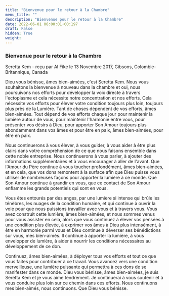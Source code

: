 ```yaml
---
title: "Bienvenue pour le retour à la Chambre"
menu_title: ""
description: "Bienvenue pour le retour à la Chambre"
date: 2022-06-01 06:00:01+00:197
draft: False
hidden: True
weight:
---
```

### Bienvenue pour le retour à la Chambre

Seretta Kem - reçu par Al Fike le 13 Novembre 2017, Gibsons, Colombie-Britannique, Canada

Dieu vous bénisse, âmes bien-aimées, c'est Seretta Kem. Nous vous souhaitons la bienvenue à nouveau dans la chambre et oui, nous poursuivons nos efforts pour développer la voix directe à travers l'ectoplasme et cela nécessite notre concentration et nos efforts. Cela nécessite vos efforts pour élever votre condition toujours plus loin, toujours plus près de la Lumière. Tant de choses dépendent de vos efforts, âmes bien-aimées. Tout dépend de vos efforts chaque jour pour maintenir la lumière autour de vous, pour maintenir l'harmonie entre vous, pour présenter vos désirs à Dieu, pour apporter Son Amour toujours plus abondamment dans vos âmes et pour être en paix, âmes bien-aimées, pour être en paix. 

Nous continuerons à vous élever, à vous guider, à vous aider à être plus clairs dans votre compréhension de ce que nous faisons ensemble dans cette noble entreprise. Nous continuerons à vous parler, à ajouter des informations supplémentaires et à vous encourager à aller de l'avant. Que l'Amour du Père continue à vous toucher profondément, âmes bien-aimées, et en cela, que vos dons remontent à la surface afin que Dieu puisse vous utiliser de nombreuses façons pour apporter la lumière à ce monde. Que Son Amour continue à grandir en vous, que ce contact de Son Amour enflamme les grands potentiels qui sont en vous.

Vous êtes entourés par des anges, par une lumière si intense qui brûle les ténèbres, les nuages de la condition humaine, et qui continue à ouvrir la voie pour que nous puissions travailler avec vous et à travers vous. Vous avez construit cette lumière, âmes bien-aimées, et nous sommes venus pour vous assister en cela, alors que vous continuez à élever vos pensées à une condition plus élevée, à exprimer vos âmes à Dieu plus intensément, à être en harmonie parmi vous et Dieu continue à déverser ses bénédictions sur vous, mes bien-aimés. Il continue à apporter la lumière, à vous envelopper de lumière, à aider à nourrir les conditions nécessaires au développement de ce don.

Continuez, âmes bien-aimées, à déployer tous vos efforts et tout ce que vous faites pour contribuer à ce travail. Vous avancez vers une condition merveilleuse, une lumière puissante qui permettra à ces dons de se manifester dans ce monde. Dieu vous bénisse, âmes bien-aimées, je suis Seretta Kem et je vous aime tendrement. Je continuerai à vous soutenir et à vous conduire plus loin sur ce chemin dans ces efforts. Nous continuons mes bien-aimés, nous continuons. Que Dieu vous bénisse.



